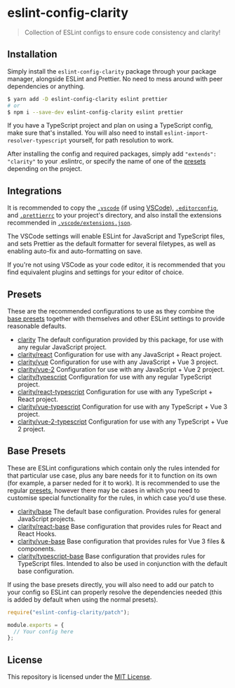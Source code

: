 # eslint-config-clarity

> Collection of ESLint configs to ensure code consistency and clarity!

## Installation

Simply install the `eslint-config-clarity` package through your package manager,
alongside ESLint and Prettier. No need to mess around with peer dependencies or
anything.

```sh
$ yarn add -D eslint-config-clarity eslint prettier
# or
$ npm i --save-dev eslint-config-clarity eslint prettier
```

If you have a TypeScript project and plan on using a TypeScript config, make
sure that's installed. You will also need to install
`eslint-import-resolver-typescript` yourself, for path resolution to work.

After installing the config and required packages, simply add
`"extends": "clarity"` to your .eslintrc, or specify the name of one of the
[presets](#presets) depending on the project.

## Integrations

It is recommended to copy the [`.vscode`](./.vscode) (if using
[VSCode](https://code.visualstudio.com/)), [`.editorconfig`](./.editorconfig),
and [`.prettierrc`](./.prettierrc) to your project's directory, and also install
the extensions recommended in
[`.vscode/extensions.json`](./.vscode/extensions.json).

The VSCode settings will enable ESLint for JavaScript and TypeScript files, and
sets Prettier as the default formatter for several filetypes, as well as
enabling auto-fix and auto-formatting on save.

If you're not using VSCode as your code editor, it is recommended that you find
equivalent plugins and settings for your editor of choice.

## Presets

These are the recommended configurations to use as they combine the
[base presets](#base-presets) together with themselves and other ESLint settings
to provide reasonable defaults.

- [clarity](./index.js) The default configuration provided by this package, for
  use with any regular JavaScript project.
- [clarity/react](./react.js) Configuration for use with any JavaScript + React
  project.
- [clarity/vue](./vue.js) Configuration for use with any JavaScript + Vue 3
  project.
- [clarity/vue-2](./vue-2.js) Configuration for use with any JavaScript + Vue 2
  project.
- [clarity/typescript](./typescript.js) Configuration for use with any regular
  TypeScript project.
- [clarity/react-typescript](./react-typescript.js) Configuration for use with
  any TypeScript + React project.
- [clarity/vue-typescript](./vue-typescript.js) Configuration for use with any
  TypeScript + Vue 3 project.
- [clarity/vue-2-typescript](./vue-2-typescript.js) Configuration for use with
  any TypeScript + Vue 2 project.

## Base Presets

These are ESLint configurations which contain only the rules intended for that
particular use case, plus any bare needs for it to function on its own (for
example, a parser neded for it to work). It is recommended to use the regular
[presets](#presets), however there may be cases in which you need to customise
special functionality for the rules, in which case you'd use these.

- [clarity/base](./base.js) The default base configuration. Provides rules for
  general JavaScript projects.
- [clarity/react-base](./react-base.js) Base configuration that provides rules
  for React and React Hooks.
- [clarity/vue-base](./vue-base.js) Base configuration that provides rules for
  Vue 3 files & components.
- [clarity/typescript-base](./typescript-base.js) Base configuration that
  provides rules for TypeScript files. Intended to also be used in conjunction
  with the default base configuration.

If using the base presets directly, you will also need to add our patch to your
config so ESLint can properly resolve the dependencies needed (this is added by
default when using the normal presets).

```js
require("eslint-config-clarity/patch");

module.exports = {
  // Your config here
};
```

## License

This repository is licensed under the [MIT License](./LICENSE).
